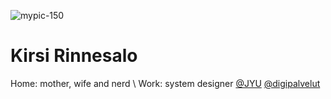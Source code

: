 ![mypic-150](https://github.com/user-attachments/assets/bf49917c-002e-4b80-8099-3c0243653c1d)

# Kirsi Rinnesalo

Home: mother, wife and nerd \\
Work: system designer [@JYU](https://www.jyu.fi/) [@digipalvelut](https://jyu.fi/dip)

